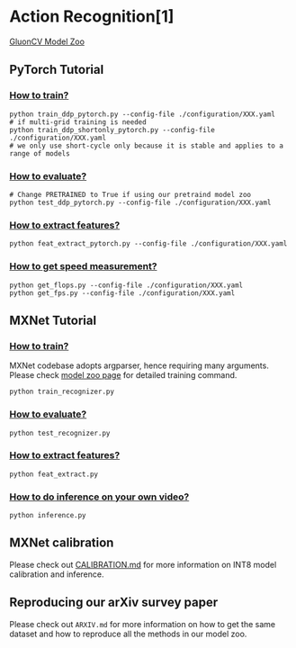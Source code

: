 # Action Recognition[1]
[GluonCV Model Zoo](https://gluon-cv.mxnet.io/model_zoo/action_recognition.html)

## PyTorch Tutorial

### [How to train?](https://cv.gluon.ai/build/examples_torch_action_recognition/finetune_custom.html)

```
python train_ddp_pytorch.py --config-file ./configuration/XXX.yaml
# if multi-grid training is needed
python train_ddp_shortonly_pytorch.py --config-file ./configuration/XXX.yaml
# we only use short-cycle only because it is stable and applies to a range of models
```

### [How to evaluate?](https://cv.gluon.ai/build/examples_torch_action_recognition/demo_i3d_kinetics400.html)

```
# Change PRETRAINED to True if using our pretraind model zoo
python test_ddp_pytorch.py --config-file ./configuration/XXX.yaml
```

### [How to extract features?](https://cv.gluon.ai/build/examples_torch_action_recognition/extract_feat.html)

```
python feat_extract_pytorch.py --config-file ./configuration/XXX.yaml
```

### [How to get speed measurement?](https://cv.gluon.ai/build/examples_torch_action_recognition/speed.html)

```
python get_flops.py --config-file ./configuration/XXX.yaml
python get_fps.py --config-file ./configuration/XXX.yaml
```


## MXNet Tutorial


### [How to train?](https://cv.gluon.ai/build/examples_action_recognition/dive_deep_i3d_kinetics400.html)
MXNet codebase adopts argparser, hence requiring many arguments. Please check [model zoo page](https://cv.gluon.ai/model_zoo/action_recognition.html) for detailed training command.

```
python train_recognizer.py
```

### [How to evaluate?](https://cv.gluon.ai/build/examples_action_recognition/demo_i3d_kinetics400.html)

```
python test_recognizer.py
```

### [How to extract features?](https://cv.gluon.ai/build/examples_action_recognition/feat_custom.html)

```
python feat_extract.py
```

### [How to do inference on your own video?](https://cv.gluon.ai/build/examples_action_recognition/demo_custom.html)

```
python inference.py
```

## MXNet calibration
Please check out [CALIBRATION.md]() for more information on INT8 model calibration and inference.

## Reproducing our arXiv survey paper
Please check out `ARXIV.md` for more information on how to get the same dataset and how to reproduce all the methods in our model zoo.
